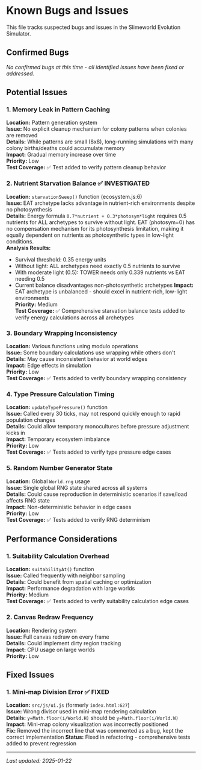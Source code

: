 # Known Bugs and Issues

This file tracks suspected bugs and issues in the Slimeworld Evolution Simulator.

## Confirmed Bugs

*No confirmed bugs at this time - all identified issues have been fixed or addressed.*

## Potential Issues

### 1. Memory Leak in Pattern Caching
**Location:** Pattern generation system  
**Issue:** No explicit cleanup mechanism for colony patterns when colonies are removed  
**Details:** While patterns are small (8x8), long-running simulations with many colony births/deaths could accumulate memory  
**Impact:** Gradual memory increase over time  
**Priority:** Low  
**Test Coverage:** ✅ Test added to verify pattern cleanup behavior

### 2. Nutrient Starvation Balance ✅ INVESTIGATED
**Location:** `starvationSweep()` function (ecosystem.js:6)  
**Issue:** EAT archetype lacks advantage in nutrient-rich environments despite no photosynthesis  
**Details:** Energy formula `0.7*nutrient + 0.3*photosym*light` requires 0.5 nutrients for ALL archetypes to survive without light. EAT (photosym=0) has no compensation mechanism for its photosynthesis limitation, making it equally dependent on nutrients as photosynthetic types in low-light conditions.  
**Analysis Results:**
- Survival threshold: 0.35 energy units
- Without light: ALL archetypes need exactly 0.5 nutrients to survive  
- With moderate light (0.5): TOWER needs only 0.339 nutrients vs EAT needing 0.5
- Current balance disadvantages non-photosynthetic archetypes
**Impact:** EAT archetype is unbalanced - should excel in nutrient-rich, low-light environments  
**Priority:** Medium  
**Test Coverage:** ✅ Comprehensive starvation balance tests added to verify energy calculations across all archetypes

### 3. Boundary Wrapping Inconsistency
**Location:** Various functions using modulo operations  
**Issue:** Some boundary calculations use wrapping while others don't  
**Details:** May cause inconsistent behavior at world edges  
**Impact:** Edge effects in simulation  
**Priority:** Low  
**Test Coverage:** ✅ Tests added to verify boundary wrapping consistency

### 4. Type Pressure Calculation Timing
**Location:** `updateTypePressure()` function  
**Issue:** Called every 30 ticks, may not respond quickly enough to rapid population changes  
**Details:** Could allow temporary monocultures before pressure adjustment kicks in  
**Impact:** Temporary ecosystem imbalance  
**Priority:** Low  
**Test Coverage:** ✅ Tests added to verify type pressure edge cases

### 5. Random Number Generator State
**Location:** Global `World.rng` usage  
**Issue:** Single global RNG state shared across all systems  
**Details:** Could cause reproduction in deterministic scenarios if save/load affects RNG state  
**Impact:** Non-deterministic behavior in edge cases  
**Priority:** Low  
**Test Coverage:** ✅ Tests added to verify RNG determinism

## Performance Considerations

### 1. Suitability Calculation Overhead
**Location:** `suitabilityAt()` function  
**Issue:** Called frequently with neighbor sampling  
**Details:** Could benefit from spatial caching or optimization  
**Impact:** Performance degradation with large worlds  
**Priority:** Medium  
**Test Coverage:** ✅ Tests added to verify suitability calculation edge cases

### 2. Canvas Redraw Frequency
**Location:** Rendering system  
**Issue:** Full canvas redraw on every frame  
**Details:** Could implement dirty region tracking  
**Impact:** CPU usage on large worlds  
**Priority:** Low

## Fixed Issues

### 1. Mini-map Division Error ✅ FIXED
**Location:** `src/js/ui.js` (formerly `index.html:627`)  
**Issue:** Wrong divisor used in mini-map rendering calculation  
**Details:** `y=Math.floor(i/World.H)` should be `y=Math.floor(i/World.W)`  
**Impact:** Mini-map colony visualization was incorrectly positioned  
**Fix:** Removed the incorrect line that was commented as a bug, kept the correct implementation
**Status:** Fixed in refactoring - comprehensive tests added to prevent regression

---
*Last updated: 2025-01-22*